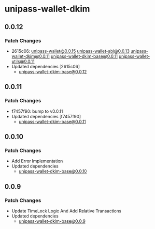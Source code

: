 # unipass-wallet-dkim

## 0.0.12

### Patch Changes

- 2615c06: unipass-wallet@0.0.15 unipass-wallet-abi@0.0.13 unipass-wallet-dkim@0.0.11 unipass-wallet-dkim-base@0.0.11 unipass-wallet-utils@0.0.11
- Updated dependencies [2615c06]
  - unipass-wallet-dkim-base@0.0.12

## 0.0.11

### Patch Changes

- f7457f90: bump to v0.0.11
- Updated dependencies [f7457f90]
  - unipass-wallet-dkim-base@0.0.11

## 0.0.10

### Patch Changes

- Add Error Implementation
- Updated dependencies
  - unipass-wallet-dkim-base@0.0.10

## 0.0.9

### Patch Changes

- Update TimeLock Logic And Add Relative Transactions
- Updated dependencies
  - unipass-wallet-dkim-base@0.0.9
